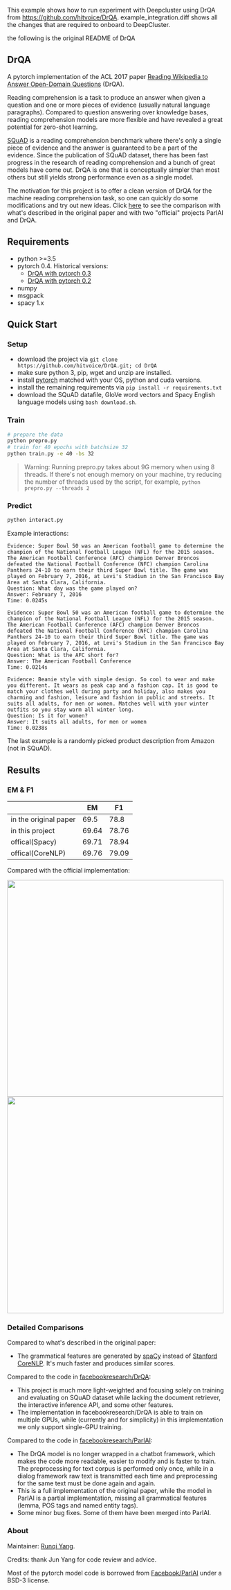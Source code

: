 This example shows how to run experiment with Deepcluster using DrQA from https://github.com/hitvoice/DrQA.
example_integration.diff shows all the changes that are required to onboard to DeepCluster.

the following is the original README of DrQA


DrQA
---
A pytorch implementation of the ACL 2017 paper [Reading Wikipedia to Answer Open-Domain Questions](http://www-cs.stanford.edu/people/danqi/papers/acl2017.pdf) (DrQA).

Reading comprehension is a task to produce an answer when given a question and one or more pieces of evidence (usually natural language paragraphs). Compared to question answering over knowledge bases, reading comprehension models are more flexible and have revealed a great potential for zero-shot learning.

[SQuAD](https://rajpurkar.github.io/SQuAD-explorer/) is a reading comprehension benchmark where there's only a single piece of evidence and the answer is guaranteed to be a part of the evidence. Since the publication of SQuAD dataset, there has been fast progress in the research of reading comprehension and a bunch of great models have come out. DrQA is one that is conceptually simpler than most others but still yields strong performance even as a single model.

The motivation for this project is to offer a clean version of DrQA for the machine reading comprehension task, so one can quickly do some modifications and try out new ideas. Click [here](#detailed-comparisons) to see the comparison with what's described in the original paper and with two "official" projects ParlAI and DrQA.

## Requirements
- python >=3.5 
- pytorch 0.4. Historical versions:
  - [DrQA with pytorch 0.3](https://github.com/hitvoice/DrQA/tree/4ad445276373173d7f5845352a4fff910bf1239e)
  - [DrQA with pytorch 0.2](https://github.com/hitvoice/DrQA/tree/303bbfe43fe51d4e437aaeeecf734a8f9922d83e)
- numpy
- msgpack
- spacy 1.x

## Quick Start
### Setup
- download the project via `git clone https://github.com/hitvoice/DrQA.git; cd DrQA`
- make sure python 3, pip, wget and unzip are installed.
- install [pytorch](http://pytorch.org/) matched with your OS, python and cuda versions.
- install the remaining requirements via `pip install -r requirements.txt`
- download the SQuAD datafile, GloVe word vectors and Spacy English language models using `bash download.sh`.

### Train

```bash
# prepare the data
python prepro.py
# train for 40 epochs with batchsize 32
python train.py -e 40 -bs 32
```
> Warning: Running prepro.py takes about 9G memory when using 8 threads. If there's not enough memory on your machine, try reducing the number of threads used by the script, for example, `python prepro.py --threads 2`
### Predict
```bash
python interact.py
```
Example interactions:
```
Evidence: Super Bowl 50 was an American football game to determine the champion of the National Football League (NFL) for the 2015 season. The American Football Conference (AFC) champion Denver Broncos defeated the National Football Conference (NFC) champion Carolina Panthers 24-10 to earn their third Super Bowl title. The game was played on February 7, 2016, at Levi's Stadium in the San Francisco Bay Area at Santa Clara, California.
Question: What day was the game played on?
Answer: February 7, 2016
Time: 0.0245s

Evidence: Super Bowl 50 was an American football game to determine the champion of the National Football League (NFL) for the 2015 season. The American Football Conference (AFC) champion Denver Broncos defeated the National Football Conference (NFC) champion Carolina Panthers 24-10 to earn their third Super Bowl title. The game was played on February 7, 2016, at Levi's Stadium in the San Francisco Bay Area at Santa Clara, California.
Question: What is the AFC short for?
Answer: The American Football Conference
Time: 0.0214s

Evidence: Beanie style with simple design. So cool to wear and make you different. It wears as peak cap and a fashion cap. It is good to match your clothes well during party and holiday, also makes you charming and fashion, leisure and fashion in public and streets. It suits all adults, for men or women. Matches well with your winter outfits so you stay warm all winter long.
Question: Is it for women?
Answer: It suits all adults, for men or women
Time: 0.0238s
```
The last example is a randomly picked product description from Amazon (not in SQuAD).

## Results
### EM & F1
||EM|F1|
|---|---|---|
|in the original paper|69.5|78.8|
|in this project|69.64|78.76|
|offical(Spacy)|69.71|78.94|
|offical(CoreNLP)|69.76|79.09|

Compared with the official implementation:

<img src="img/em.svg" width="500">

<img src="img/f1.svg" width="500">

### Detailed Comparisons

Compared to what's described in the original paper:
- The grammatical features are generated by [spaCy](https://spacy.io) instead of [Stanford CoreNLP](https://stanfordnlp.github.io/CoreNLP/). It's much faster and produces similar scores.

Compared to the code in [facebookresearch/DrQA](https://github.com/facebookresearch/DrQA/):
- This project is much more light-weighted and focusing solely on training and evaluating on SQuAD dataset while lacking the document retriever, the interactive inference API, and some other features.
- The implementation in facebookresearch/DrQA is able to train on multiple GPUs, while (currently and for simplicity) in this implementation we only support single-GPU training.

Compared to the code in [facebookresearch/ParlAI](https://github.com/facebookresearch/ParlAI/):
- The DrQA model is no longer wrapped in a chatbot framework, which makes the code more readable, easier to modify and is faster to train. The preprocessing for text corpus is performed only once, while in a dialog framework raw text is transmitted each time and preprocessing for the same text must be done again and again.
- This is a full implementation of the original paper, while the model in ParlAI is a partial implementation, missing all grammatical features (lemma, POS tags and named entity tags). 
- Some minor bug fixes. Some of them have been merged into ParlAI.

### About
Maintainer: [Runqi Yang](https://hitvoice.github.io/about/). 

Credits: thank Jun Yang for code review and advice.

Most of the pytorch model code is borrowed from [Facebook/ParlAI](https://github.com/facebookresearch/ParlAI/) under a BSD-3 license.

